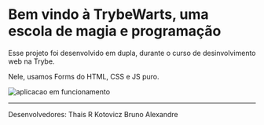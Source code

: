 # Bem vindo à TrybeWarts, uma escola de magia e programação

Esse projeto foi desenvolvido em dupla, durante o curso de desinvolvimento web na Trybe.

Nele, usamos Forms do HTML, CSS e JS puro.


![aplicacao em funcionamento](/images/aplicacao-run.gif)

---

Desenvolvedores:
Thais R Kotovicz
Bruno Alexandre